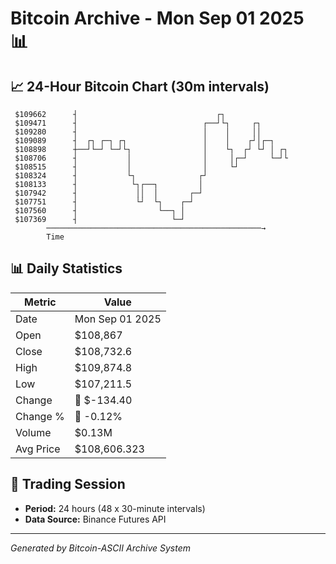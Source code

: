# Bitcoin Archive - Mon Sep 01 2025 📊

## 📈 24-Hour Bitcoin Chart (30m intervals)

```
 $109662      ┤                               ┌┐               
 $109471      ┤                            ┌──┘└┐     ┌┐       
 $109280      ┤                            │    │     ││       
 $109089      ┤  ┌┐ ┌─┐ ┌┐                 │    │    ┌┘│┌─┐    
 $108898      ┼──┘└─┘ └─┘└┐                │    └┐  ┌┘ └┘ │ ┌┐ 
 $108706      ┤           │                │     │┌─┘     └─┘└ 
 $108515      ┤           │                │     └┘            
 $108324      ┤           └┐              ┌┘                   
 $108133      ┤            └┐┌──┐         │                    
 $107942      ┤             ││  │       ┌─┘                    
 $107751      ┤             └┘  └┐    ┌─┘                      
 $107560      ┤                  └──┐ │                        
 $107369      ┤                     └─┘                        
        ────────────────────────────────────────────────→
        Time
```

## 📊 Daily Statistics

| Metric | Value |
|--------|-------|
| Date | Mon Sep 01 2025 |
| Open | $108,867 |
| Close | $108,732.6 |
| High | $109,874.8 |
| Low | $107,211.5 |
| Change | 🔴 $-134.40 |
| Change % | 🔴 -0.12% |
| Volume | $0.13M |
| Avg Price | $108,606.323 |

## 📅 Trading Session

- **Period:** 24 hours (48 x 30-minute intervals)
- **Data Source:** Binance Futures API

---
*Generated by Bitcoin-ASCII Archive System*
